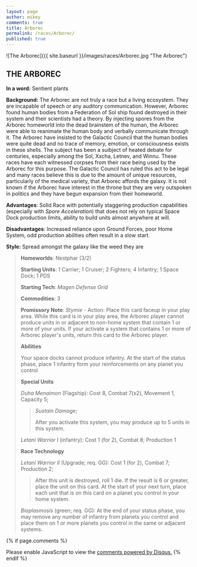 ```yaml
---
layout: page
author: mikey
comments: true
title: Arborec
permalink: /races/Arborec/
published: true
---
```


![The Arborec]({{ site.baseurl }}/images/races/Arborec.jpg "The Arborec")

## THE ARBOREC

**In a word:** Sentient plants

**Background:** The Arborec are not truly a race but a living ecosystem. They are incapable of speech or any auditory communication. However, Arborec found human bodies from a Federation of Sol ship found destroyed in their system and their scientists had a theory. By injecting spores from the Arborec homeworld into the dead brainstem of the human, the Arborec were able to reanimate the human body and verbally communicate through it. The Arborec have insisted to the Galactic Council that the human bodies were quite dead and no trace of memory, emotion, or consciousness exists in these shells. The subject has been a suibject of heated debate for centuries, especially among the Sol, Xxcha, Letnev, and Winnu. These races have each witnessed corpses from their race being used by the Arborec for this purpose. The Galactic Council has ruled this act to be legal and many races believe this is due to the amount of unique resources, particularly of the medical variety, that Arborec affords the galaxy. It is not known if the Arborec have interest in the throne but they are very outspoken in politics and they have begun expansion from their homeworld.

**Advantages**: Solid Race with potentially staggering production capabilities (especially with _Spore Acceleration_) that does not rely on typical Space Dock production limits, ability to build units almost anywhere at will.

**Disadvantages**: Increased reliance upon Ground Forces, poor Home System, odd production abilities often result in a slow start.

**Style:** Spread amongst the galaxy like the weed they are

>**Homeworlds**: Nestphar (3/2)
>
>**Starting Units**: 1 Carrier; 1 Cruiser; 2 Fighters; 4 Infantry; 1 Space Dock; 1 PDS
>
>**Starting Tech**: _Magen Defense Grid_
>
>**Commodities**: 3
>
>**Promissory Note**: _Stymie_ - Action: Place this card faceup in your play area. While this card is in your play area, the Arborec player cannot produce units in or adjacent to non-home system that contain 1 or more of your units. If your activate a system that contains 1 or more of Arborec player's units, return this card to the Arborec player. 
>
>**Abilities**
>
>Your space docks cannot produce infantry. At the start of the status phase, place 1 infantry form your reinforcements on any planet you control 
>
>**Special Units**
>
>_Duha Menaimon_ (Flagship): Cost 8, Combat 7(x2), Movement 1, Capacity 5; 
>>_Sustain Damage_; 
>>
>>After you activate this system, you may produce up to 5 units in this system. 
>
>_Letani Warrior I_ (infantry): Cost 1 (for 2), Combat 8; Production 1
>
>**Race Technology**
>
>_Letani Warrior II_ (Upgrade; req. GG): Cost 1 (for 2), Combat 7; Production 2;
>>After this unit is destroyed, roll 1 die. If the result is 6 or greater, place the unit on this card. At the start of your next turn, place each unit that is on this card on a planet you control in your home system. 
>
>_Bioplasmosis_ (green; req. GG): At the end of your status phase, you may remove any number of infantry from planets you control and place them on 1 or more planets you control in the same or adjacent systems. 

{% if page.comments %}
<div id="disqus_thread"></div>
<script>

/**
*  RECOMMENDED CONFIGURATION VARIABLES: EDIT AND UNCOMMENT THE SECTION BELOW TO INSERT DYNAMIC VALUES FROM YOUR PLATFORM OR CMS.
*  LEARN WHY DEFINING THESE VARIABLES IS IMPORTANT: https://disqus.com/admin/universalcode/#configuration-variables*/
/*
var disqus_config = function () {
this.page.url = PAGE_URL;  // Replace PAGE_URL with your page's canonical URL variable
this.page.identifier = PAGE_IDENTIFIER; // Replace PAGE_IDENTIFIER with your page's unique identifier variable
};
*/
(function() { // DON'T EDIT BELOW THIS LINE
var d = document, s = d.createElement('script');
s.src = 'https://mikeymischief-github-io.disqus.com/embed.js';
s.setAttribute('data-timestamp', +new Date());
(d.head || d.body).appendChild(s);
})();
</script>
<noscript>Please enable JavaScript to view the <a href="https://disqus.com/?ref_noscript">comments powered by Disqus.</a></noscript>
<script id="dsq-count-scr" src="//mikeymischief-github-io.disqus.com/count.js" async></script>                            
{% endif %}
